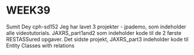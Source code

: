# WEEK39

Sumit Dey cph-sd152
Jeg har lavet 3 projekter - jpademo, som indeholder alle videotutorials. JAXRS_part1and2 som indeholder kode til de 2 første RESTASSured opgaver. Det sidste projekt, JAXRS_part3 indeholder kode til Entity Classes with relations
